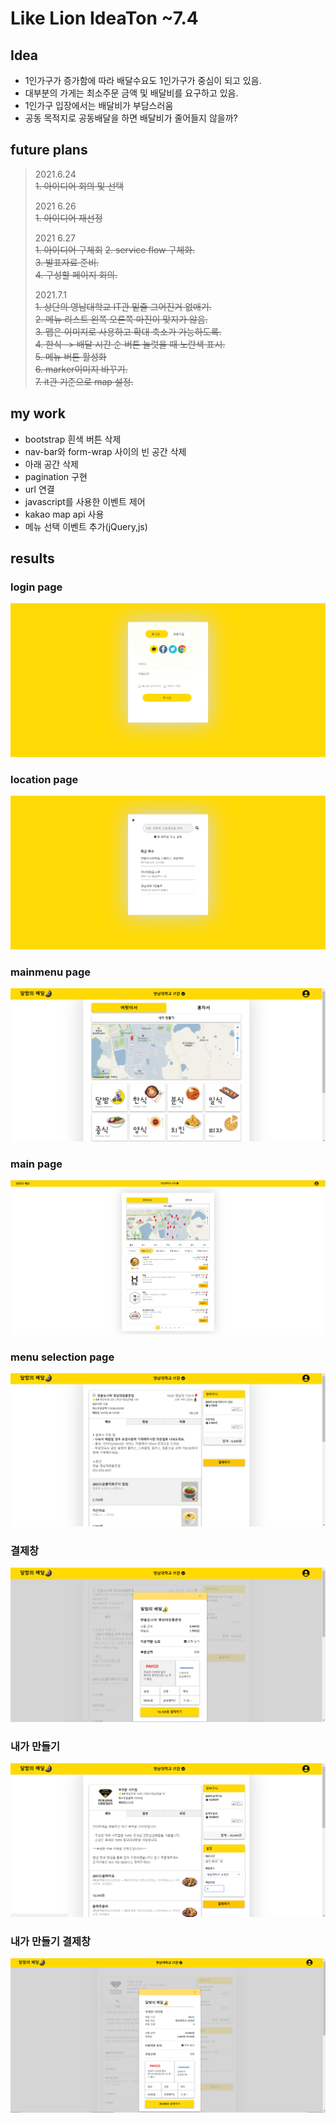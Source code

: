 # Like Lion IdeaTon ~7.4
## Idea
* 1인가구가 증가함에 따라 배달수요도 1인가구가 중심이 되고 있음.
* 대부분의 가게는 최소주문 금액 및 배달비를 요구하고 있음.
* 1인가구 입장에서는 배달비가 부담스러움
* 공동 목적지로 공동배달을 하면 배달비가 줄어들지 않을까?

## future plans   
> 2021.6.24   
> ~~1. 아이디어 회의 및 선택~~  
>     
> 2021 6.26  
> ~~1. 아이디어 재선정~~  
>   
> 2021 6.27   
> ~~1. 아이디어 구체회~~
> ~~2. service flow 구체화.~~   
> ~~3. 발표자료 준비.~~   
> ~~4. 구성할 페이지 회의.~~  
>   
> 2021.7.1    
> ~~1. 상단의 영남대학교 IT관 밑줄 그어진거 없애기.~~  
> ~~2. 메뉴 리스트 왼쪽 오른쪽 마진이 맞지가 않음.~~      
> ~~3. 맵은 이미지로 사용하고 확대 축소가 가능하도록.~~   
> ~~4. 한식 -> 배달 시간 순 버튼 눌럿을 때 노란색 표시.~~   
> ~~5. 메뉴 버튼 활성화~~    
> ~~6. marker이미지 바꾸기.~~   
> ~~7. it관 기준으로 map 설정.~~  


## my work
* bootstrap 흰색 버튼 삭제
* nav-bar와 form-wrap 사이의 빈 공간 삭제
* 아래 공간 삭제
* pagination 구현
* url 연결
* javascript를 사용한 이벤트 제어
* kakao map api 사용   
* 메뉴 선택 이벤트 추가(jQuery,js)    


## results
### login page
<img src='results/login.png'>   

### location page    
<img src='results/location.png'>   

### mainmenu page   
<img src='results/mainmenu.png'>   

### main page     
<img src='results/main.png'>   

### menu selection page   
<img src='results/menulist.png'>   

### 결제창   
<img src='results/payment.png'>   

### 내가 만들기   
<img src='results/make_menu.png'>   

### 내가 만들기 결제창   
<img src='results/make_menu_payment.png'>   

